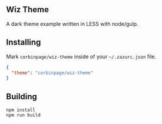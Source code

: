 ## Wiz Theme

A dark theme example written in LESS with node/gulp.

## Installing

Mark `corbinpage/wiz-theme` inside of your `~/.zazurc.json` file.

~~~ json
{
  "theme": "corbinpage/wiz-theme"
}
~~~

## Building

~~~
npm install
npm run build
~~~
